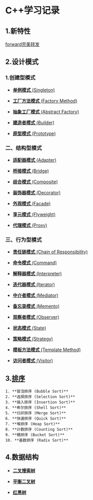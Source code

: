 # C++学习记录

## 1.新特性

[forward完美转发](https://github.com/foryearslater/CPP-Things/tree/main/C%2B%2B_new_features/forward)

## 2.设计模式

### 1.创建型模式

  -  [**单例模式** (Singleton)](https://github.com/foryearslater/CPP-Things/tree/main/design_pattern_cpp/Singleton)

  -  [**工厂方法模式** (Factory Method)](https://github.com/foryearslater/CPP-Things/tree/main/design_pattern_cpp/Factory%20Method)

  -  [**抽象工厂模式** (Abstract Factory)](https://github.com/foryearslater/CPP-Things/tree/main/design_pattern_cpp/Abstract%20Factory)

  -  [**建造者模式** (Builder)](https://github.com/foryearslater/CPP-Things/tree/main/design_pattern_cpp/Builder)

  -  [**原型模式** (Prototype)](https://github.com/foryearslater/CPP-Things/tree/main/design_pattern_cpp/Prototype)

### **二、结构型模式**

  -  [**适配器模式** (Adapter) ](https://github.com/foryearslater/CPP-Things/tree/main/design_pattern_cpp/Adapter)

  -  [**桥接模式** (Bridge)](http://github.com/foryearslater/CPP-Things/tree/main/design_pattern_cpp/Bridge)

  -  [**组合模式** (Composite) ](https://github.com/foryearslater/CPP-Things/tree/main/design_pattern_cpp/Composite)

  -  [**装饰器模式** (Decorator)](https://github.com/foryearslater/CPP-Things/tree/main/design_pattern_cpp/Decorator)

  -  [**外观模式** (Facade)](https://github.com/foryearslater/CPP-Things/tree/main/design_pattern_cpp/Fscade)

  -  [**享元模式** (Flyweight) ](https://github.com/foryearslater/CPP-Things/tree/main/design_pattern_cpp/Flyweight)

  -  [**代理模式** (Proxy) ](https://github.com/foryearslater/CPP-Things/tree/main/design_pattern_cpp/Proxy)

### **三、行为型模式**

  -  [**责任链模式** (Chain of Responsibility)](https://github.com/foryearslater/CPP-Things/tree/main/design_pattern_cpp/Chain%20of%20Responsibility)

  -  [**命令模式** (Command)](https://github.com/foryearslater/CPP-Things/tree/main/design_pattern_cpp/Command)

  -  [**解释器模式** (Interpreter)](https://github.com/foryearslater/CPP-Things/tree/main/design_pattern_cpp/Interpreter)

  -  [**迭代器模式** (Iterator)](https://github.com/foryearslater/CPP-Things/tree/main/design_pattern_cpp/Iterator)

  -  [**中介者模式** (Mediator)](https://github.com/foryearslater/CPP-Things/tree/main/design_pattern_cpp/Mediator)

  -  [ **备忘录模式** (Memento)](https://github.com/foryearslater/CPP-Things/tree/main/design_pattern_cpp/Memento)

  -  [**观察者模式** (Observer)](https://github.com/foryearslater/CPP-Things/tree/main/design_pattern_cpp/Observer)

  -  [**状态模式** (State)](https://github.com/foryearslater/CPP-Things/tree/main/design_pattern_cpp/State)

  -  [**策略模式** (Strategy)](https://github.com/foryearslater/CPP-Things/tree/main/design_pattern_cpp/Strategy)

  -  [**模板方法模式** (Template Method)](https://github.com/foryearslater/CPP-Things/tree/main/design_pattern_cpp/Template%20Method)

  -  [**访问者模式** (Visitor)](https://github.com/foryearslater/CPP-Things/tree/main/design_pattern_cpp/Visitor)

## 3.[排序](https://github.com/foryearslater/CPP-Things/tree/main/Sort)

    1. **冒泡排序 (Bubble Sort)**
    2. **选择排序 (Selection Sort)**
    3. **插入排序 (Insertion Sort)**
    4. **希尔排序 (Shell Sort)**
    5. **归并排序 (Merge Sort)**
    6. **快速排序 (Quick Sort)**
    7. **堆排序 (Heap Sort)**
    8. **计数排序 (Counting Sort)**
    9. **桶排序 (Bucket Sort)**
    10. **基数排序 (Radix Sort)**

## **4.数据结构**

  -  [**二叉搜索树**](https://github.com/foryearslater/CPP-Things/tree/main/Data_structure/BSTree)

  -  [**平衡二叉树**](https://github.com/foryearslater/CPP-Things/tree/main/Data_structure/AVLTree)

  -  [**红黑树**](https://github.com/foryearslater/CPP-Things/tree/main/Data_structure/RBTree)

